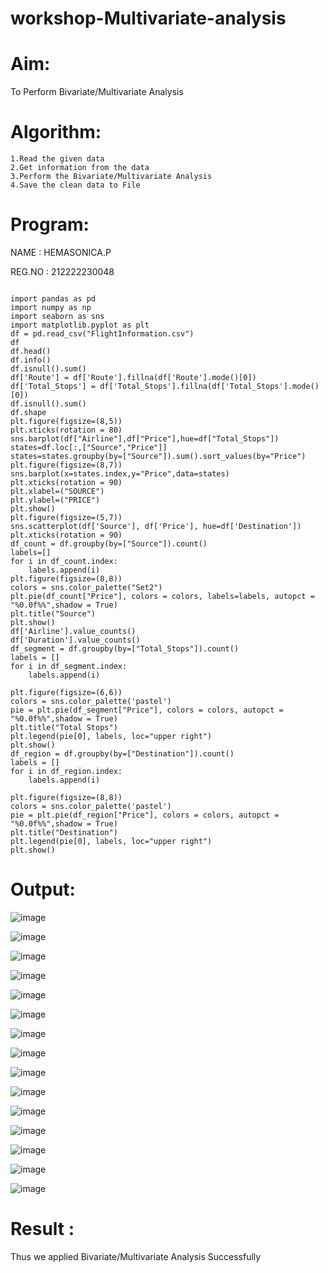 # workshop-Multivariate-analysis

# Aim:

To Perform Bivariate/Multivariate Analysis

# Algorithm:

    1.Read the given data 
    2.Get information from the data 
    3.Perform the Bivariate/Multivariate Analysis
    4.Save the clean data to File

# Program:

NAME : HEMASONICA.P

REG.NO : 212222230048


```

import pandas as pd
import numpy as np
import seaborn as sns
import matplotlib.pyplot as plt
df = pd.read_csv("FlightInformation.csv")
df
df.head()
df.info()
df.isnull().sum()
df['Route'] = df['Route'].fillna(df['Route'].mode()[0])
df['Total_Stops'] = df['Total_Stops'].fillna(df['Total_Stops'].mode()[0])
df.isnull().sum()
df.shape
plt.figure(figsize=(8,5))
plt.xticks(rotation = 80)
sns.barplot(df["Airline"],df["Price"],hue=df["Total_Stops"])
states=df.loc[:,["Source","Price"]]
states=states.groupby(by=["Source"]).sum().sort_values(by="Price")
plt.figure(figsize=(8,7))
sns.barplot(x=states.index,y="Price",data=states)
plt.xticks(rotation = 90)
plt.xlabel=("SOURCE")
plt.ylabel=("PRICE")
plt.show()
plt.figure(figsize=(5,7))
sns.scatterplot(df['Source'], df['Price'], hue=df['Destination'])
plt.xticks(rotation = 90)
df_count = df.groupby(by=["Source"]).count()
labels=[]
for i in df_count.index:
    labels.append(i)
plt.figure(figsize=(8,8))
colors = sns.color_palette("Set2")
plt.pie(df_count["Price"], colors = colors, labels=labels, autopct = "%0.0f%%",shadow = True) 
plt.title("Source")
plt.show()
df['Airline'].value_counts()
df['Duration'].value_counts()
df_segment = df.groupby(by=["Total_Stops"]).count()
labels = []
for i in df_segment.index:
    labels.append(i)

plt.figure(figsize=(6,6))
colors = sns.color_palette('pastel')
pie = plt.pie(df_segment["Price"], colors = colors, autopct = "%0.0f%%",shadow = True)
plt.title("Total Stops")
plt.legend(pie[0], labels, loc="upper right")
plt.show()
df_region = df.groupby(by=["Destination"]).count()
labels = []
for i in df_region.index:
    labels.append(i)
    
plt.figure(figsize=(8,8))
colors = sns.color_palette('pastel')
pie = plt.pie(df_region["Price"], colors = colors, autopct = "%0.0f%%",shadow = True)
plt.title("Destination")
plt.legend(pie[0], labels, loc="upper right")
plt.show()

```

# Output:

![image](https://user-images.githubusercontent.com/118361409/229036291-55f9599e-1584-45fa-9f05-872741ed2277.png)

![image](https://user-images.githubusercontent.com/118361409/229036328-8dbff007-f1f0-40d5-b57b-398cd429198f.png)

![image](https://user-images.githubusercontent.com/118361409/229036361-91fd04a6-4094-41f3-8144-241b120cd508.png)

![image](https://user-images.githubusercontent.com/118361409/229036401-65588610-4dee-490b-ac67-dd96f7e34958.png)

![image](https://user-images.githubusercontent.com/118361409/229036466-d9012eeb-d33c-422c-af93-f115b8e32bc3.png)

![image](https://user-images.githubusercontent.com/118361409/229036506-ded3576a-c5e4-4cc5-ac44-00069007d8e9.png)

![image](https://user-images.githubusercontent.com/118361409/229036550-14dca1a8-f04d-4516-8dad-7767fef40225.png)

![image](https://user-images.githubusercontent.com/118361409/229036581-529c3598-9bb0-4b06-ba22-635c710e3373.png)

![image](https://user-images.githubusercontent.com/118361409/229036617-4c655a98-6dfd-459f-9dbb-e46f94c8b2d1.png)

![image](https://user-images.githubusercontent.com/118361409/229036750-a23f72de-d727-4a74-a2f2-7a5250d039c5.png)

![image](https://user-images.githubusercontent.com/118361409/229036835-2e90d38f-816b-475f-b303-1fd37a36a9de.png)

![image](https://user-images.githubusercontent.com/118361409/229036924-c76de99e-9f3f-4854-9bae-4fcbd12de522.png)

![image](https://user-images.githubusercontent.com/118361409/229037003-611cbe2d-d6e1-480d-ac1b-7749763991b8.png)

![image](https://user-images.githubusercontent.com/118361409/229037055-e75c92dc-8f42-4a90-a7ab-fdb670b4e898.png)

![image](https://user-images.githubusercontent.com/118361409/229037200-fd883c96-cb84-4420-9c97-99b41a5a1e72.png)


# Result :

Thus we applied Bivariate/Multivariate Analysis Successfully






